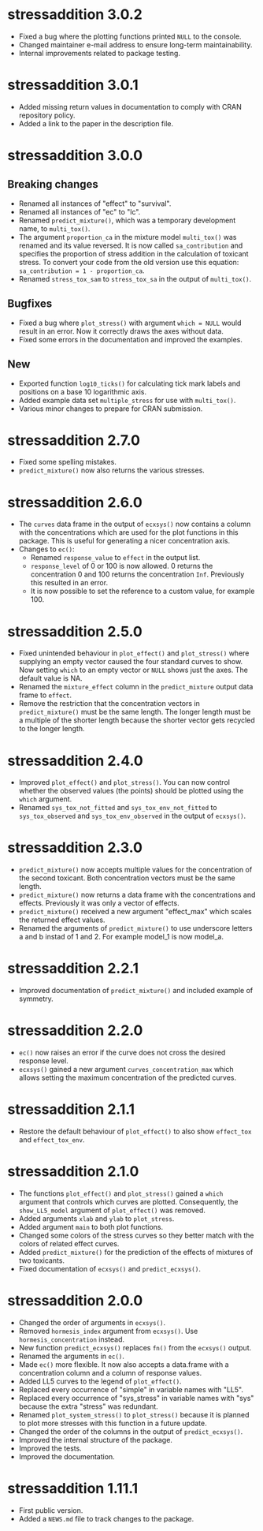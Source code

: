 # stressaddition 3.0.2

* Fixed a bug where the plotting functions printed `NULL` to the console.
* Changed maintainer e-mail address to ensure long-term maintainability.
* Internal improvements related to package testing.


# stressaddition 3.0.1

* Added missing return values in documentation to comply with CRAN repository policy.
* Added a link to the paper in the description file.


# stressaddition 3.0.0

## Breaking changes
* Renamed all instances of "effect" to "survival".
* Renamed all instances of "ec" to "lc".
* Renamed `predict_mixture()`, which was a temporary development name, to `multi_tox()`.
* The argument `proportion_ca` in the mixture model `multi_tox()` was renamed and its value reversed. It is now called `sa_contribution` and specifies the proportion of stress addition in the calculation of toxicant stress. To convert your code from the old version use this equation: `sa_contribution = 1 - proportion_ca`.
* Renamed `stress_tox_sam` to `stress_tox_sa` in the output of `multi_tox()`.

## Bugfixes
* Fixed a bug where `plot_stress()` with argument `which = NULL` would result in an error. Now it correctly draws the axes without data.
* Fixed some errors in the documentation and improved the examples.

## New
* Exported function `log10_ticks()` for calculating tick mark labels and positions on a base 10 logarithmic axis.
* Added example data set `multiple_stress` for use with `multi_tox()`.
* Various minor changes to prepare for CRAN submission.


# stressaddition 2.7.0

* Fixed some spelling mistakes.
* `predict_mixture()` now also returns the various stresses.


# stressaddition 2.6.0

* The `curves` data frame in the output of `ecxsys()` now contains a column with the concentrations which are used for the plot functions in this package. This is useful for generating a nicer concentration axis.
* Changes to `ec()`:
    * Renamed `response_value` to `effect` in the output list.
    * `response_level` of 0 or 100 is now allowed. 0 returns the concentration 0 and 100 returns the concentration `Inf`. Previously this resulted in an error.
    * It is now possible to set the reference to a custom value, for example 100.


# stressaddition 2.5.0

* Fixed unintended behaviour in `plot_effect()` and `plot_stress()` where supplying an empty vector caused the four standard curves to show. Now setting `which` to an empty vector or `NULL` shows just the axes. The default value is NA.
* Renamed the `mixture_effect` column in the `predict_mixture` output data frame to `effect`.
* Remove the restriction that the concentration vectors in `predict_mixture()` must be the same length. The longer length must be a multiple of the shorter length because the shorter vector gets recycled to the longer length.


# stressaddition 2.4.0

* Improved `plot_effect()` and `plot_stress()`. You can now control whether the observed values (the points) should be plotted using the `which` argument.
* Renamed `sys_tox_not_fitted` and `sys_tox_env_not_fitted` to `sys_tox_observed` and `sys_tox_env_observed` in the output of `ecxsys()`.


# stressaddition 2.3.0

* `predict_mixture()` now accepts multiple values for the concentration of the second toxicant. Both concentration vectors must be the same length.
* `predict_mixture()` now returns a data frame with the concentrations and effects. Previously it was only a vector of effects.
* `predict_mixture()` received a new argument "effect_max" which scales the returned effect values.
* Renamed the arguments of `predict_mixture()` to use underscore letters a and b instad of 1 and 2. For example model_1 is now model_a.


# stressaddition 2.2.1

* Improved documentation of `predict_mixture()` and included example of symmetry.


# stressaddition 2.2.0

* `ec()` now raises an error if the curve does not cross the desired response level.
* `ecxsys()` gained a new argument `curves_concentration_max` which allows setting the maximum concentration of the predicted curves.


# stressaddition 2.1.1

* Restore the default behaviour of `plot_effect()` to also show `effect_tox` and `effect_tox_env`.


# stressaddition 2.1.0

* The functions `plot_effect()` and `plot_stress()` gained a `which` argument that controls which curves are plotted. Consequently, the `show_LL5_model` argument of `plot_effect()` was removed.
* Added arguments `xlab` and `ylab` to `plot_stress`.
* Added argument `main` to both plot functions.
* Changed some colors of the stress curves so they better match with the colors of related effect curves.
* Added `predict_mixture()` for the prediction of the effects of mixtures of two toxicants.
* Fixed documentation of `ecxsys()` and `predict_ecxsys()`.


# stressaddition 2.0.0

* Changed the order of arguments in `ecxsys()`.
* Removed `hormesis_index` argument from `ecxsys()`. Use `hormesis_concentration` instead.
* New function `predict_ecxsys()` replaces `fn()` from the `ecxsys()` output.
* Renamed the arguments in `ec()`.
* Made `ec()` more flexible. It now also accepts a data.frame with a concentration column and a column of response values.
* Added LL5 curves to the legend of `plot_effect()`.
* Replaced every occurrence of "simple" in variable names with "LL5".
* Replaced every occurrence of "sys_stress" in variable names with "sys" because the extra "stress" was redundant.
* Renamed `plot_system_stress()` to `plot_stress()` because it is planned to plot more stresses with this function in a future update.
* Changed the order of the columns in the output of `predict_ecxsys()`.
* Improved the internal structure of the package.
* Improved the tests.
* Improved the documentation.


# stressaddition 1.11.1

* First public version.
* Added a `NEWS.md` file to track changes to the package.
